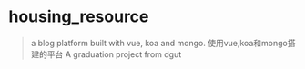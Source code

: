 # housing_resource

> a blog platform built with vue, koa and mongo. 使用vue,koa和mongo搭建的平台
A graduation project from dgut 

